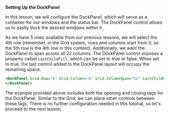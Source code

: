 **Setting Up the DockPanel**

In this lesson, we will configure the DockPanel, which will serve as a container for our windows and the status bar. The DockPanel control allows us to easily dock the desired windows within it.

As we have 5 rows available from our previous lessons, we will select the 4th row (remember, in the Grid system, rows and columns start from 0, so the 5th row is the 4th row in this context). Additionally, we want the DockPanel to span across all 22 columns. The DockPanel control exposes a property called `LastChildFill`, which can be set to true or false. When set to true, the last control added to the DockPanel layout will occupy the remaining space.

```xml
<DockPanel Grid.Row="4" Grid.Column="0" Grid.ColumnSpan="22" LastChildFill="True">
</DockPanel>
```

The example provided above includes both the opening and closing tags for the DockPanel. Similar to the Grid, we can place other controls between these tags. There is no further configuration needed in this tutorial, so let's proceed to the next lesson.
